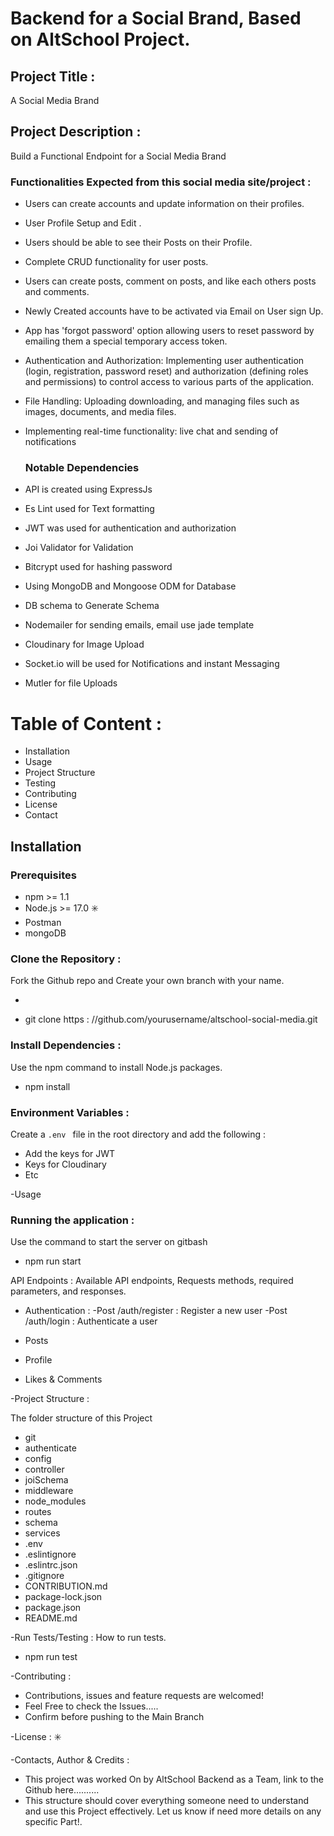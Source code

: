 # Backend for a Social Brand, Based on AltSchool Project. 

## Project Title :
A Social Media Brand 

## Project Description :
Build a Functional Endpoint for a Social Media Brand 

### Functionalities Expected from this social media site/project :

- Users can create accounts and update information on their profiles.
- User Profile Setup and Edit .
- Users should be able to see their Posts on their Profile.
- Complete CRUD functionality for user posts.
- Users can create posts, comment on posts, and like each others posts and comments.
- Newly Created accounts have to be activated via Email on User sign Up. 
- App has 'forgot password' option allowing users to reset password by emailing them a special temporary access token. 
- Authentication and Authorization: Implementing user authentication (login, registration, password reset) and authorization (defining roles and permissions) to control access to various parts of the application.
- File Handling: Uploading   downloading, and managing files such as images, documents, and media files.
- Implementing real-time functionality: live chat and sending of notifications 
                          
  ### Notable Dependencies 

- API is created using ExpressJs
- Es Lint used for Text formatting 
- JWT was used for authentication and authorization 
- Joi Validator for Validation 
- Bitcrypt used for hashing password 
- Using MongoDB and Mongoose ODM for Database 
- DB schema to Generate Schema 
- Nodemailer for sending emails, email use jade template 
- Cloudinary for Image Upload
- Socket.io will be used for Notifications and instant Messaging 
- Mutler for file Uploads

# Table of Content :

- Installation 
- Usage 
- Project Structure 
- Testing 
- Contributing 
- License 
- Contact 

## Installation

### Prerequisites 
- npm >= 1.1
- Node.js >= 17.0 ✳️
- Postman 
- mongoDB 

### Clone the Repository :
Fork the Github  repo and Create your own branch with your name. 

- ```bash 
- git clone https : //github.com/yourusername/altschool-social-media.git

### Install Dependencies :
Use the npm command to install Node.js packages. 
- npm install 

### Environment Variables :
Create a `.env ` file in the root directory and add the following :

- Add the keys for JWT
- Keys for Cloudinary 
- Etc

-Usage 

### Running the application :
Use the command to start the server on gitbash 

- npm  run start 

API Endpoints : 
Available API endpoints, Requests methods, required parameters, and responses. 

- Authentication :
-Post /auth/register : Register a new user 
-Post /auth/login  : Authenticate a user

- Posts 

- Profile 

- Likes & Comments

-Project Structure :

The folder structure of this Project 
- git
- authenticate
- config 
- controller 
- joiSchema
- middleware 
- node_modules
- routes
- schema
- services 
- .env
- .eslintignore
- .eslintrc.json
- .gitignore
- CONTRIBUTION.md
- package-lock.json
- package.json
- README.md

-Run Tests/Testing :
How to run tests.

- npm run test 

-Contributing :

- Contributions, issues and feature requests are welcomed! 
- Feel Free to check the Issues.....
- Confirm before pushing to the Main Branch

-License : ✳️


-Contacts, Author & Credits :

- This project was worked On by AltSchool Backend as a Team, link to the Github here..........
- This structure should cover everything someone need to understand and use this Project effectively. Let us know if need more details on any specific Part!.
